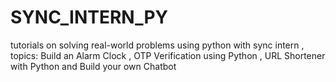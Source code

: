 # SYNC_INTERN_PY
tutorials on solving real-world problems using python with sync intern , topics: Build an Alarm Clock , OTP Verification using Python , URL Shortener with Python and  Build your own Chatbot
